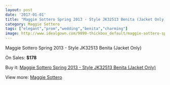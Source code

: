 ```yaml
---
layout: post
date: '2017-01-01'
title: "Maggie Sottero Spring 2013 - Style JK32513 Benita (Jacket Only)"
category: Maggie Sottero
tags: ["elegant","prom","wedding","benita","charming"]
image: http://www.idealgown.com/9099-thickbox_default/maggie-sottero-spring-2013-style-jk32513-benita-jacket-only.jpg
---
```

Maggie Sottero Spring 2013 - Style JK32513 Benita (Jacket Only)

On Sales: **$178**
<a href="https://www.idealgown.com/en/maggie-sottero/3802-maggie-sottero-spring-2013-style-jk32513-benita-jacket-only.html"><amp-img layout="responsive" width="600" height="600" src="//www.idealgown.com/9099-thickbox_default/maggie-sottero-spring-2013-style-jk32513-benita-jacket-only.jpg" alt="Maggie Sottero Spring 2013 - Style JK32513 Benita (Jacket Only) 0" /></a>
<a href="https://www.idealgown.com/en/maggie-sottero/3802-maggie-sottero-spring-2013-style-jk32513-benita-jacket-only.html"><amp-img layout="responsive" width="600" height="600" src="//www.idealgown.com/9098-thickbox_default/maggie-sottero-spring-2013-style-jk32513-benita-jacket-only.jpg" alt="Maggie Sottero Spring 2013 - Style JK32513 Benita (Jacket Only) 1" /></a>

Buy it: [Maggie Sottero Spring 2013 - Style JK32513 Benita (Jacket Only)](https://www.idealgown.com/en/maggie-sottero/3802-maggie-sottero-spring-2013-style-jk32513-benita-jacket-only.html "Maggie Sottero Spring 2013 - Style JK32513 Benita (Jacket Only)")

View more: [Maggie Sottero](https://www.idealgown.com/en/45-maggie-sottero "Maggie Sottero")